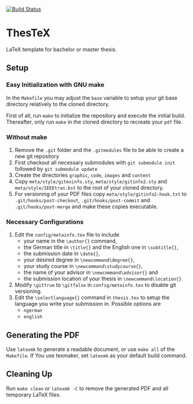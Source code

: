 [![Build Status](https://travis-ci.com/uniba-ktr/ThesTeX.svg?branch=master)](https://travis-ci.com/uniba-ktr/ThesTeX)

# ThesTeX

LaTeX template for bachelor or master thesis.

## Setup

### Easy Initialization with GNU make

In the `Makefile` you may adjust the `base` variable to setup your git base directory relatively to the cloned directory.


First of all, run `make` to initialize the repository and execute the initial build.
Thereafter, only run `make` in the cloned directory to recreate your `pdf` file.

### Without make

 1. Remove the `.git` folder and the `.gitmodules` file to be able to create a new git repository
 2. First checkout all necessary submodules with `git submodule init` followed by `git submodule update`
 3. Create the directories `graphic`, `code`, `images` and `content`
 4. Copy `meta/style/gitexinfo.sty`, `meta/style/gitinfo2.sty` and `meta/style/IEEEtran.bst` to the root of your cloned directory.
 5. For versioning of your PDF files copy `meta/style/gitinfo2-hook.txt` to `.git/hooks/post-checkout`, `.git/hooks/post-commit` and `.git/hooks/post-merge` and make these copies executable.

### Necessary Configurations

 1. Edit the `config/metainfo.tex` file to include
    * your name in the `\author{}` command,
    * the German title in `\title{}` and the English one in `\subtitle{}`,
    * the submission date in `\date{}`,
    * your desired degree in `\newcommand\degree{}`,
    * your study course in `\newcommand\studycourse{}`,
    * the name of your advisor in `\newcommand\advisor{}` and
    * the submission location of your thesis in `\newcommand\location{}`
 2. Modify `\gittrue` to `\gitfalse` in `config/metainfo.tex` to disable git versioning.
 3. Edit the `\selectlanguage{}` command in `thesis.tex` to setup the language you write your submission in. Possible options are
    * `ngerman`
    * `english`

## Generating the PDF

Use `latexmk` to generate a readable document, or use `make all` of the `Makefile`.
If You use texmaker, set `latexmk` as your default build command.

## Cleaning Up

Run `make clean` or `latexmk -C` to remove the generated PDF and all temporary LaTeX files.
